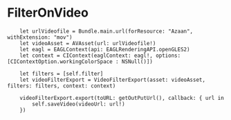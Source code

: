 # FilterOnVideo
 
        let urlVideofile = Bundle.main.url(forResource: "Azaan", withExtension: "mov")
        let videoAsset = AVAsset(url: urlVideofile!)
        let eagl = EAGLContext(api: EAGLRenderingAPI.openGLES2)
        let context = CIContext(eaglContext: eagl!, options: [CIContextOption.workingColorSpace : NSNull()])
        
        let filters = [self.filter]
        let videoFilterExport = VideoFilterExport(asset: videoAsset, filters: filters, context: context)
        
        videoFilterExport.export(toURL: getOutPutUrl(), callback: { url in
            self.saveVideo(videoUrl: url!)
        })
    
